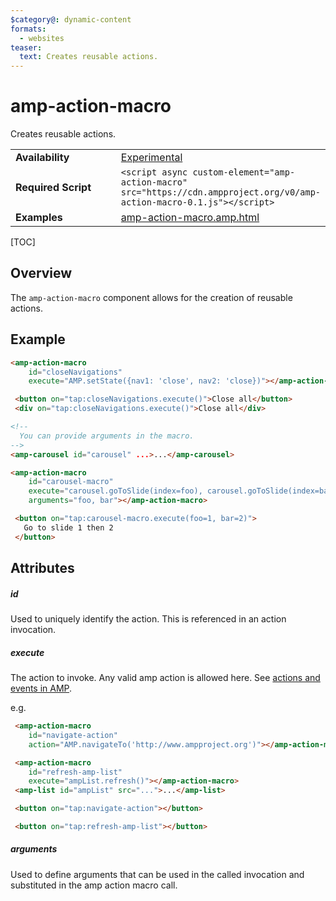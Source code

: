 ```yaml
---
$category@: dynamic-content
formats:
  - websites
teaser:
  text: Creates reusable actions.
---
```

<!---
Copyright 2018 The AMP HTML Authors. All Rights Reserved.
 Licensed under the Apache License, Version 2.0 (the "License");
you may not use this file except in compliance with the License.
You may obtain a copy of the License at
       http://www.apache.org/licenses/LICENSE-2.0
 Unless required by applicable law or agreed to in writing, software
distributed under the License is distributed on an "AS-IS" BASIS,
WITHOUT WARRANTIES OR CONDITIONS OF ANY KIND, either express or implied.
See the License for the specific language governing permissions and
limitations under the License.
-->
 # amp-action-macro
 Creates reusable actions.
 <table>
  <tr>
    <td width="40%"><strong>Availability</strong></td>
    <td><a href="https://www.ampproject.org/docs/reference/experimental.html">Experimental</a></td>
  </tr>
  <tr>
    <td width="40%"><strong>Required Script</strong></td>
    <td><code>&lt;script async custom-element="amp-action-macro" src="https://cdn.ampproject.org/v0/amp-action-macro-0.1.js">&lt;/script></code></td>
  </tr>
  <tr>
    <td width="40%"><strong>Examples</strong></td>
    <td><a href="https://github.com/ampproject/amphtml/blob/master/examples/amp-action-macro.amp.html">amp-action-macro.amp.html</a></td>
  </tr>
</table>

[TOC]

## Overview

The `amp-action-macro` component allows for the creation of reusable actions.

## Example

```html
<amp-action-macro
    id="closeNavigations"
    execute="AMP.setState({nav1: 'close', nav2: 'close})"></amp-action-macro>
```

```html
 <button on="tap:closeNavigations.execute()">Close all</button>
 <div on="tap:closeNavigations.execute()">Close all</div>
```

```html
<!--
  You can provide arguments in the macro.
-->
<amp-carousel id="carousel" ...>...</amp-carousel>

<amp-action-macro
    id="carousel-macro"
    execute="carousel.goToSlide(index=foo), carousel.goToSlide(index=bar)"
    arguments="foo, bar"></amp-action-macro>

```

```html
 <button on="tap:carousel-macro.execute(foo=1, bar=2)">
   Go to slide 1 then 2
 </button>
```

## Attributes

##### id

Used to uniquely identify the action. This is referenced in an action invocation.

##### execute

The action to invoke. Any valid amp action is allowed here. See [actions and events in AMP](https://www.ampproject.org/docs/interaction_dynamic/amp-actions-and-events).

e.g.

```html
 <amp-action-macro
    id="navigate-action"
    action="AMP.navigateTo('http://www.ampproject.org')"></amp-action-macro>

 <amp-action-macro
    id="refresh-amp-list"
    execute="ampList.refresh()"></amp-action-macro>
 <amp-list id="ampList" src="...">...</amp-list>

 <button on="tap:navigate-action"></button>

 <button on="tap:refresh-amp-list"></button>
 ```

##### arguments

Used to define arguments that can be used in the called invocation and substituted
in the amp action macro call.

